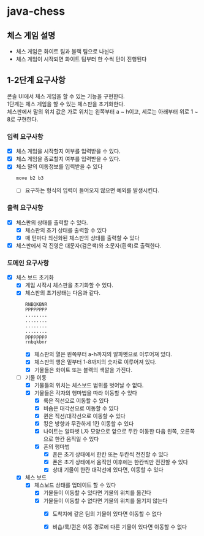 # java-chess

## 체스 게임 설명

- 체스 게임은 화이트 팀과 블랙 팀으로 나뉜다
- 체스 게임이 시작되면 화이트 팀부터 한 수씩 턴이 진행된다

## 1-2단계 요구사항

콘솔 UI에서 체스 게임을 할 수 있는 기능을 구현한다.  
1단계는 체스 게임을 할 수 있는 체스판을 초기화한다.  
체스판에서 말의 위치 값은 가로 위치는 왼쪽부터 a ~ h이고, 세로는 아래부터 위로 1 ~ 8로 구현한다.

### 입력 요구사항

- [x] 체스 게임을 시작할지 여부를 입력받을 수 있다.
- [x] 체스 게임을 종료할지 여부를 입력받을 수 있다.
- [x] 체스 말의 이동정보를 입력받을 수 있다
  ```
  move b2 b3
  ```
    - [ ] 요구하는 형식의 입력이 들어오지 않으면 예외를 발생시킨다.

### 출력 요구사항

- [x] 체스판의 상태를 출력할 수 있다.
    - [x] 체스판의 초기 상태를 출력할 수 있다
    - [x] 매 턴마다 최신화된 체스판의 상태를 출력할 수 있다
- [x] 체스판에서 각 진영은 대문자(검은색)와 소문자(흰색)로 출력한다.

### 도메인 요구사항

- [x] 체스 보드 초기화
    - [x] 게임 시작시 체스판을 초기화할 수 있다.
    - [x] 체스판의 초기상태는 다음과 같다.
      ```
      RNBQKBNR
      PPPPPPPP
      ........
      ........
      ........
      ........
      pppppppp
      rnbqkbnr
      ```
        - [x] 체스판의 열은 왼쪽부터 a-h까지의 알파벳으로 이루어져 있다.
        - [x] 체스판의 행은 밑부터 1-8까지의 숫자로 이루어져 있다.
        - [x] 기물들은 화이트 또는 블랙의 색깔을 가진다.

    - [ ] 기물 이동
        - [x] 기물들의 위치는 체스보드 범위를 벗어날 수 없다.
        - [x] 기물들은 각자의 행마법을 따라 이동할 수 있다
            - [x] 룩은 직선으로 이동할 수 있다
            - [x] 비숍은 대각선으로 이동할 수 있다
            - [x] 퀸은 직선/대각선으로 이동할 수 있다
            - [x] 킹은 방향과 무관하게 1칸 이동할 수 있다
            - [x] 나이트는 알파벳 L자 모양으로 앞으로 두칸 이동한 다음 왼쪽, 오른쪽 으로 한칸 움직일 수 있다
            - [x] 폰의 행마법
                - [x] 폰은 초기 상태에서 한칸 또는 두칸씩 전진할 수 있다
                - [x] 폰은 초기 상태에서 움직인 이후에는 한칸씩만 전진할 수 있다
                - [x] 상대 기물이 한칸 대각선에 있다면, 이동할 수 있다

    - [x] 체스 보드
        - [x] 체스보드 상태를 업데이트 할 수 있다
            - [x] 기물들이 이동할 수 있다면 기물의 위치를 옮긴다
            - [x] 기물들이 이동할 수 없다면 기물의 위치를 옮기지 않는다
                - [x] 도착지에 같은 팀의 기물이 있다면 이동할 수 없다
                - [x] 비숍/룩/퀸은 이동 경로에 다른 기물이 있다면 이동할 수 없다
          

